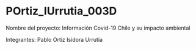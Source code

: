# POrtiz_IUrrutia_003D

Nombre del proyecto:
  Información Covid-19 Chile y su impacto ambiental 


Integrantes:
 Pablo Ortiz 
 Isidora Urrutia 
